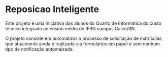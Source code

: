 # Reposicao Inteligente

Este projeto é uma iniciativa dos alunos do Quarto de Informática do custo técnico integrado ao ensino médio do IFRN campus Caíco/RN.

O projeto consiste em automatizar o processo de solicitação de matrículas, que atualmente ainda é realizado via formulários em papel e sem nenhum tipo de notificação automaizada.